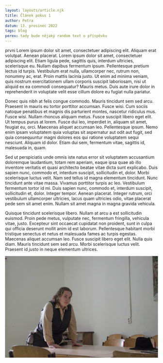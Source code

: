 ```yaml
---
layout: layouts/article.njk
title: Článek pokus 1
author: Petra
datum: 13. prosinec 2022
tags: blog
perex: tady bude nějaký random text o příspěvku
---
```


prvni Lorem ipsum dolor sit amet, consectetuer adipiscing elit. Aliquam erat volutpat. Aenean placerat. Lorem ipsum dolor sit amet, consectetuer adipiscing elit. Etiam ligula pede, sagittis quis, interdum ultricies, scelerisque eu. Nullam dapibus fermentum ipsum. Pellentesque pretium lectus id turpis. Vestibulum erat nulla, ullamcorper nec, rutrum non, nonummy ac, erat. Proin mattis lacinia justo. Ut enim ad minima veniam, quis nostrum exercitationem ullam corporis suscipit laboriosam, nisi ut aliquid ex ea commodi consequatur? Mauris metus. Duis aute irure dolor in reprehenderit in voluptate velit esse cillum dolore eu fugiat nulla pariatur.

Donec quis nibh at felis congue commodo. Mauris tincidunt sem sed arcu. Praesent in mauris eu tortor porttitor accumsan. Fusce wisi. Cum sociis natoque penatibus et magnis dis parturient montes, nascetur ridiculus mus. Fusce wisi. Nullam rhoncus aliquam metus. Fusce suscipit libero eget elit. Ut tempus purus at lorem. Fusce dui leo, imperdiet in, aliquam sit amet, feugiat eu, orci. Maecenas aliquet accumsan leo. Pellentesque ipsum. Nemo enim ipsam voluptatem quia voluptas sit aspernatur aut odit aut fugit, sed quia consequuntur magni dolores eos qui ratione voluptatem sequi nesciunt. Aliquam id dolor. Etiam dui sem, fermentum vitae, sagittis id, malesuada in, quam.

Sed ut perspiciatis unde omnis iste natus error sit voluptatem accusantium doloremque laudantium, totam rem aperiam, eaque ipsa quae ab illo inventore veritatis et quasi architecto beatae vitae dicta sunt explicabo. Duis sapien nunc, commodo et, interdum suscipit, sollicitudin et, dolor. Morbi scelerisque luctus velit. Nam sed tellus id magna elementum tincidunt. Nunc tincidunt ante vitae massa. Vivamus porttitor turpis ac leo. Vestibulum fermentum tortor id mi. Duis sapien nunc, commodo et, interdum suscipit, sollicitudin et, dolor. Integer tempor. Aenean placerat. Integer rutrum, orci vestibulum ullamcorper ultricies, lacus quam ultricies odio, vitae placerat pede sem sit amet enim. Nullam sit amet magna in magna gravida vehicula.

Quisque tincidunt scelerisque libero. Nullam at arcu a est sollicitudin euismod. Proin pede metus, vulputate nec, fermentum fringilla, vehicula vitae, justo. Excepteur sint occaecat cupidatat non proident, sunt in culpa qui officia deserunt mollit anim id est laborum. Pellentesque habitant morbi tristique senectus et netus et malesuada fames ac turpis egestas. Maecenas aliquet accumsan leo. Fusce suscipit libero eget elit. Nulla quis diam. Mauris tincidunt sem sed arcu. Morbi scelerisque luctus velit. Praesent id *justo* in neque elementum ultrices.

![obrázek](/images/cara.jpg)

